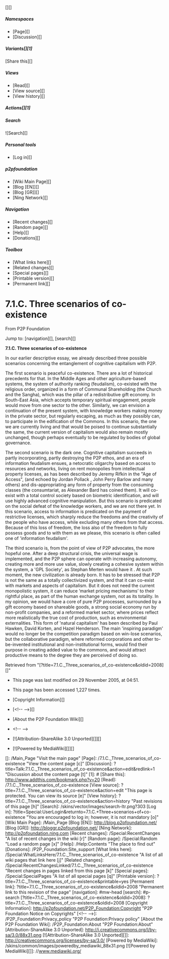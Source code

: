 [][]

##### Namespaces

-   [Page][]
-   [Discussion][]

#### 

##### Variants[][1]

[Share this][]

##### Views

-   [Read][]
-   [View source][]
-   [View history][]

##### Actions[][1]

##### Search

![Search][]

##### Personal tools

-   [Log in][]

##### p2pfoundation

-   [Wiki Main Page][]
-   [Blog [EN]][]
-   [Blog [GR]][]
-   [Ning Network][]

##### Navigation

-   [Recent changes][]
-   [Random page][]
-   [Help][]
-   [Donations][]

##### Toolbox

-   [What links here][]
-   [Related changes][]
-   [Special pages][]
-   [Printable version][]
-   [Permanent link][]

7.1.C. Three scenarios of co-existence
======================================

From P2P Foundation

Jump to: [navigation][], [search][]

**7.1.C. Three scenarios of co-existence**

In our earlier descriptive essay, we already described three possible
scenarios concerning the entanglement of cognitive capitalism with P2P.

The first scenario is peaceful co-existence. There are a lot of
historical precedents for that. In the Middle Ages and other
agriculture-based systems, the system of authority ranking (feudalism),
co-existed with the religious order, organized in a form of Communal
Shareholding (the Church and the Sangha), which was the pillar of a
redistributive gift economy. In South-East Asia, which accepts temporary
spiritual engagement, people would move from one sector to the other.
Similarly, we can envision a continuation of the present system, with
knowledge workers making money in the private sector, but regularly
escaping, as much as they possibly can, to participate in the
edification of the Commons. In this scenario, the one we are currently
living and that would be poised to continue substantially the same, the
current version of capitalism would also remain mostly unchanged, though
perhaps eventually to be regulated by bodies of global governance.

The second scenario is the dark one. Cognitive capitalism succeeds in
partly incorporating, partly destroying the P2P ethos, and an era of
information feudalism ensues, a netocratic oligarchy based on access to
resources and networks, living on rent monopolies from intellectual
property licenses, as has been described by Jeremy Rifkin in the "Age of
Access", (and echoed by Jordan Pollack , John Perry Barlow and many
others) and dis-appropriating any form of property from the consuming
classes (the consumtariat, as Alexander Bard has coined them). It will
co-exist with a total control society based on biometric identification,
and will use highly advanced cognitive manipulation. But this scenario
is predicated on the social defeat of the knowledge workers, and we are
not there yet. In this scenario, access to information is predicated on
the payment of restrictive licenses, which sharply reduce the freedoms
and the creativity of the people who have access, while excluding many
others from that access. Because of this loss of freedom, the loss also
of the freedom to fully possess goods and to with them as we please,
this scenario is often called one of 'information feudalism'.

The third scenario is, from the point of view of P2P advocates, the more
hopeful one. After a deep structural crisis, the universal wage is
implemented, and the P2P sphere can operate with increasing autonomy,
creating more and more use value, slowly creating a cohesive system
within the system, a 'GPL Society', as Stephan Merten would have it . At
such moment, the new civilization is already born. It has to be stressed
that P2P is not the same as a totally collectivized system, and that it
can co-exist with markets and aspects of capitalism. But it does not
need the current monopolistic system, it can reduce ‘market pricing
mechanisms’ to their rightful place, as part of the human exchange
system, not as its totality. In my opinion, we would have a core of pure
P2P processes, surrounded by a gift economy based on shareable goods, a
strong social economy run by non-profit companies, and a reformed market
sector, where prices reflect more realistically the true cost of
production, such as environmental externalities. This form of 'natural
capitalism' has been described by Paul Hawken, David Korten, and Hazel
Henderson. The main 'inspiring paradigm' would no longer be the
competition paradigm based on win-lose scenarios, but the collaborative
paradigm, where reformed corporations and other to-be-invented
institutional and non-institutional forms, would find their purpose in
creating added value to the commons, and would attract productive means
to the degree they are perceived of doing so.

Retrieved from
"[?title=7.1.C.\_Three\_scenarios\_of\_co-existence&oldid=2008][]"

-   This page was last modified on 29 November 2005, at 04:51.
-   This page has been accessed 1,227 times.
-   [Copyright Information][]

-   [\<!-- --\>][]
-   [About the P2P Foundation Wiki][]
-   \<!-- --\>

-   [![Attribution-ShareAlike 3.0 Unported][]][]
-   [![Powered by MediaWiki][]][]

  []: /Main_Page "Visit the main page"
  [Page]: /7.1.C._Three_scenarios_of_co-existence
    "View the content page [c]"
  [Discussion]: ?title=Talk:7.1.C._Three_scenarios_of_co-existence&action=edit&redlink=1
    "Discussion about the content page [t]"
  [1]: #
  [Share this]: http://www.addthis.com/bookmark.php?v=20
  [Read]: /7.1.C._Three_scenarios_of_co-existence
  [View source]: ?title=7.1.C._Three_scenarios_of_co-existence&action=edit
    "This page is protected.
    You can view its source [e]"
  [View history]: ?title=7.1.C._Three_scenarios_of_co-existence&action=history
    "Past revisions of this page [h]"
  [Search]: /skins/vector/images/search-ltr.png?303
  [Log in]: ?title=Special:UserLogin&returnto=7.1.C.+Three+scenarios+of+co-existence
    "You are encouraged to log in; however, it is not mandatory [o]"
  [Wiki Main Page]: /Main_Page
  [Blog [EN]]: http://blog.p2pfoundation.net/
  [Blog [GR]]: http://bloggr.p2pfoundation.net/
  [Ning Network]: http://p2pfoundation.ning.com
  [Recent changes]: /Special:RecentChanges
    "A list of recent changes in the wiki [r]"
  [Random page]: /Special:Random "Load a random page [x]"
  [Help]: /Help:Contents "The place to find out"
  [Donations]: /P2P_Foundation:Site_support
  [What links here]: /Special:WhatLinksHere/7.1.C._Three_scenarios_of_co-existence
    "A list of all wiki pages that link here [j]"
  [Related changes]: /Special:RecentChangesLinked/7.1.C._Three_scenarios_of_co-existence
    "Recent changes in pages linked from this page [k]"
  [Special pages]: /Special:SpecialPages
    "A list of all special pages [q]"
  [Printable version]: ?title=7.1.C._Three_scenarios_of_co-existence&printable=yes
  [Permanent link]: ?title=7.1.C._Three_scenarios_of_co-existence&oldid=2008
    "Permanent link to this revision of the page"
  [navigation]: #mw-head
  [search]: #p-search
  [?title=7.1.C.\_Three\_scenarios\_of\_co-existence&oldid=2008]: ?title=7.1.C._Three_scenarios_of_co-existence&oldid=2008
  [Copyright Information]: http://p2pfoundation.net/P2P_Foundation:Copyright
    "P2P Foundation Notice on Copyrights"
  [\<!-- --\>]: /P2P_Foundation:Privacy_policy
    "P2P Foundation:Privacy policy"
  [About the P2P Foundation Wiki]: /P2P_Foundation:About
    "P2P Foundation:About"
  [Attribution-ShareAlike 3.0 Unported]: http://i.creativecommons.org/l/by-sa/3.0/88x31.png
  [![Attribution-ShareAlike 3.0 Unported][]]: http://creativecommons.org/licenses/by-sa/3.0/
  [Powered by MediaWiki]: /skins/common/images/poweredby_mediawiki_88x31.png
  [![Powered by MediaWiki][]]: //www.mediawiki.org/
